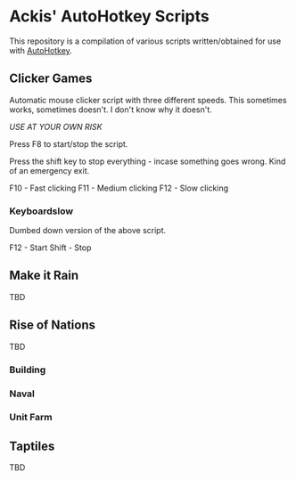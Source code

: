 # Ackis' AutoHotkey Scripts
This repository is a compilation of various scripts written/obtained for use with [AutoHotkey](https://www.autohotkey.com/).

## Clicker Games

Automatic mouse clicker script with three different speeds.  This sometimes works, sometimes doesn't.  I don't know why it doesn't.

*USE AT YOUR OWN RISK*

Press F8 to start/stop the script.

Press the shift key to stop everything - incase something goes wrong.  Kind of an emergency exit.

F10 - Fast clicking
F11 - Medium clicking
F12 - Slow clicking

### Keyboardslow

Dumbed down version of the above script.

F12 - Start
Shift - Stop

## Make it Rain

TBD

## Rise of Nations

TBD

### Building

### Naval

### Unit Farm

## Taptiles

TBD